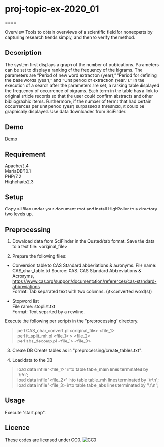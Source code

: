 # proj-topic-ex-2020_01
====

Overview
Tools to obtain overviews of a scientific field for nonexperts by capturing research trends simply, and then to verify the method.

## Description
The system first displays a graph of the number of publications. Parameters can be set to display a ranking of the frequency of the bigrams. The parameters are “Period of new word extraction (year),” “Period for defining the base words (year),” and “Unit period of extraction (year.”).” In the execution of a search after the parameters are set, a ranking table displayed the frequency of occurrence of bigrams. Each term in the table has a link to original article records so that the user could confirm abstracts and other bibliographic items. Furthermore, if the number of terms that had certain occurrences per unit period (year) surpassed a threshold, it could be graphically displayed. Use data downloaded from SciFinder.

## Demo
[Demo](https://github.com/proj-topic-ex/proj-topic-ex-2020_01/blob/master/demo/demo_proj-topic-ex-2020_01.gif)

## Requirement
Apache/2.4  
MariaDB/10.1  
PHP/7.2  
Highcharts2.3  

## Setup
Copy all files under your document root and install HighRoller to a directory two levels up.

## Preprocessing
1. Download data from SciFinder in the Quated/tab format.
   Save the data to a text file: <original_file>

2. Prepare the following files:

- Conversion table to CAS Standard abbeviations & acronyms.
  File name: CAS_char_table.txt
  Source:
   CAS. CAS Standard Abbreviations & Acronyms,  
   https://www.cas.org/support/documentation/references/cas-standard-abbreviations  
  Format: Tab separated text with two columns. (<a word to be coverted>\t<converted word(s))

- Stopword list  
 File name: stoplist.txt  
 Format: Text separted by a newline.  

Execute the following per scripts in the "preprocessing" directory.
> perl CAS_char_convert.pl <original_file> <file_1>  
> perl it_split_mh.pl <file_1> > <file_2>  
> perl abs_decomp.pl <file_1> <file_3>  

3. Create DB
Create tables as in "preprocessing/create_tables.txt".

4. Load data to the DB
> load data infile '<file_1>' into table table_main lines terminated by '\r\n';  
> load data infile '<file_2>' into table table_mh lines terminated by '\r\n';  
> load data infile '<file_3> into table table_abs lines terminated by '\r\n';  


## Usage
Execute "start.php".

## Licence
These codes are licensed under CC0.
[![CC0](http://i.creativecommons.org/p/zero/1.0/88x31.png "CC0")](http://creativecommons.org/publicdomain/zero/1.0/deed.en)


